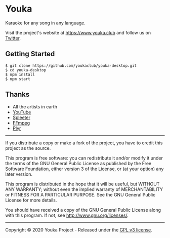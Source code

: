 # Youka

Karaoke for any song in any language.

Visit the project's website at <https://www.youka.club> and follow us on [Twitter](https://twitter.com/youka_club).

## Getting Started
```
$ git clone https://github.com/youkaclub/youka-desktop.git
$ cd youka-desktop
$ npm install
$ npm start
```

## Thanks
- All the artists in earth
- [YouTube](https://www.youtube.com/)
- [Spleeter](https://github.com/deezer/spleeter)
- [FFmpeg](https://www.ffmpeg.org)
- [Plyr](https://github.com/sampotts/plyr)

***

If you distribute a copy or make a fork of the project, you have to credit this project as the source.

This program is free software: you can redistribute it and/or modify it under the terms of the GNU General Public License as published by the Free Software Foundation, either version 3 of the License, or (at your option) any later version.

This program is distributed in the hope that it will be useful, but WITHOUT ANY WARRANTY; without even the implied warranty of MERCHANTABILITY or FITNESS FOR A PARTICULAR PURPOSE.  See the GNU General Public License for more details.

You should have received a copy of the GNU General Public License along with this program.  If not, see http://www.gnu.org/licenses/.

***

Copyright © 2020 Youka Project - Released under the [GPL v3 license](LICENSE.txt).